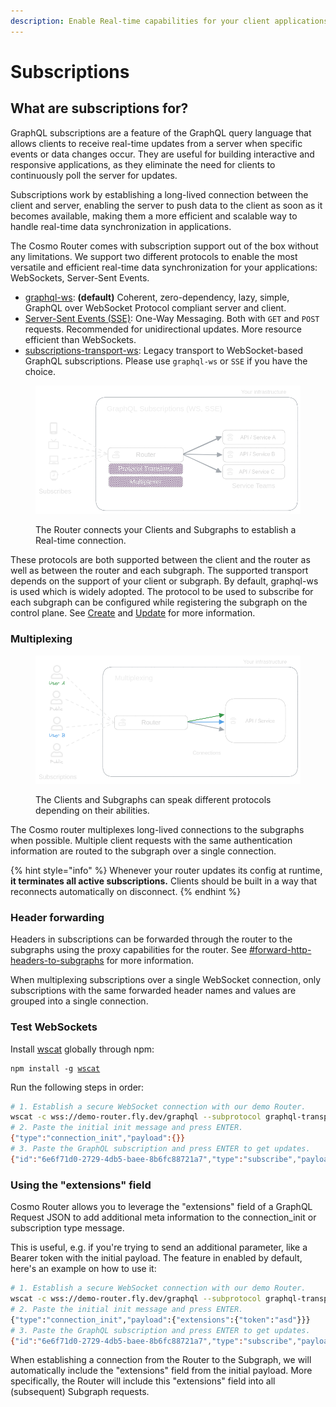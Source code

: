 ```yaml
---
description: Enable Real-time capabilities for your client applications.
---
```


# Subscriptions

## What are subscriptions for? <a href="#what-are-subscriptions-for" id="what-are-subscriptions-for"></a>

GraphQL subscriptions are a feature of the GraphQL query language that allows clients to receive real-time updates from a server when specific events or data changes occur. They are useful for building interactive and responsive applications, as they eliminate the need for clients to continuously poll the server for updates.&#x20;

Subscriptions work by establishing a long-lived connection between the client and server, enabling the server to push data to the client as soon as it becomes available, making them a more efficient and scalable way to handle real-time data synchronization in applications.

The Cosmo Router comes with subscription support out of the box without any limitations. We support two different protocols to enable the most versatile and efficient real-time data synchronization for your applications: WebSockets, Server-Sent Events.

* [graphql-ws](https://github.com/enisdenjo/graphql-ws): **(default)** Coherent, zero-dependency, lazy, simple, GraphQL over WebSocket Protocol compliant server and client.
* [Server-Sent Events (SSE)](https://en.wikipedia.org/wiki/Server-sent\_events): One-Way Messaging. Both with `GET` and `POST` requests. Recommended for unidirectional updates. More resource efficient than WebSockets.
* [subscriptions-transport-ws](https://github.com/apollographql/subscriptions-transport-ws): Legacy transport to WebSocket-based GraphQL subscriptions. Please use `graphql-ws` or `SSE` if you have the choice.

<figure><img src="../.gitbook/assets/subscriptions-architecture (1).png" alt=""><figcaption><p>The Router connects your Clients and Subgraphs to establish a Real-time connection.</p></figcaption></figure>

These protocols are both supported between the client and the router as well as between the router and each subgraph. The supported transport depends on the support of your client or subgraph. By default, graphql-ws is used which is widely adopted. The protocol to be used to subscribe for each subgraph can be configured while registering the subgraph on the control plane. See [Create](../cli/subgraph/create.md) and [Update](../cli/subgraph/update.md) for more information.

### Multiplexing

<figure><img src="../.gitbook/assets/subscriptions-multiplexing.png" alt=""><figcaption><p>The Clients and Subgraphs can speak different protocols depending on their abilities.</p></figcaption></figure>

The Cosmo router multiplexes long-lived connections to the subgraphs when possible. Multiple client requests with the same authentication information are routed to the subgraph over a single connection.

{% hint style="info" %}
Whenever your router updates its config at runtime, **it terminates all active subscriptions.** Clients should be built in a way that reconnects automatically on disconnect.
{% endhint %}

### Header forwarding

Headers in subscriptions can be forwarded through the router to the subgraphs using the proxy capabilities for the router. See [#forward-http-headers-to-subgraphs](proxy-capabilities.md#forward-http-headers-to-subgraphs "mention") for more information.

When multiplexing subscriptions over a single WebSocket connection, only subscriptions with the same forwarded header names and values are grouped into a single connection.

### Test WebSockets

Install [wscat](https://github.com/websockets/wscat) globally through npm:

<pre><code>npm install -g <a data-footnote-ref href="#user-content-fn-1">wscat</a>
</code></pre>

Run the following steps in order:

```bash
# 1. Establish a secure WebSocket connection with our demo Router.
wscat -c wss://demo-router.fly.dev/graphql --subprotocol graphql-transport-ws
# 2. Paste the initial init message and press ENTER.
{"type":"connection_init","payload":{}}
# 3. Paste the GraphQL subscription and press ENTER to get updates.
{"id":"6e6f71d0-2729-4db5-baee-8b6fc88721a7","type":"subscribe","payload":{"query":"subscription {\n  currentTime {\n    unixTime\n  }\n}"}}
```

### Using the "extensions" field

Cosmo Router allows you to leverage the "extensions" field of a GraphQL Request JSON to add additional meta information to the connection\_init or subscription type message.

This is useful, e.g. if you're trying to send an additional parameter, like a Bearer token with the initial payload. The feature in enabled by default, here's an example on how to use it:

```bash
# 1. Establish a secure WebSocket connection with our demo Router.
wscat -c wss://demo-router.fly.dev/graphql --subprotocol graphql-transport-ws
# 2. Paste the initial init message and press ENTER.
{"type":"connection_init","payload":{"extensions":{"token":"asd"}}}
# 3. Paste the GraphQL subscription and press ENTER to get updates.
{"id":"6e6f71d0-2729-4db5-baee-8b6fc88721a7","type":"subscribe","payload":{"query":"subscription {\n  currentTime {\n    unixTime\n  }\n}"}}
```

When establishing a connection from the Router to the Subgraph, we will automatically include the "extensions" field from the initial payload. More specifically, the Router will include this "extensions" field into all (subsequent) Subgraph requests.

[^1]: 
